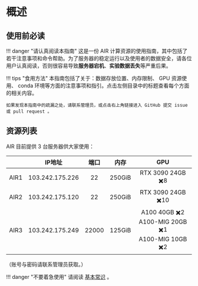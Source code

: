 # 概述

## 使用前必读

!!! danger "请认真阅读本指南"
    这是一份 AIR 计算资源的使用指南，其中包括了若干注意事项和命令帮助。为了服务器的稳定运行以及使用者的数据安全，请各位用户认真阅读，否则很容易导致**服务器宕机**、**实验数据丢失**等严重后果。

!!! tips "食用方法"
    本指南包括了关于：数据存放位置、内存限制、 GPU 资源使用、 conda 环境等方面的注意事项和指引。点击左侧目录中的标题查看每个方面的相关内容。
    
    如果发现本指南中的疏漏之处，请联系管理员，或点击右上角链接进入 GitHub 提交 issue 或 pull request 。

## 资源列表

AIR 目前提供 3 台服务器供大家使用：

|      |     IP地址      | 端口  |  内存  |                          GPU                          |
| :--: | :-------------: | :---: | :----: | :---------------------------------------------------: |
| AIR1 | 103.242.175.226 |  22   | 250GiB |                   RTX 3090 24GB ✖️8                    |
| AIR2 | 103.242.175.120 |  22   | 250GiB |                   RTX 3090 24GB ✖️10                   |
| AIR3 | 103.242.175.249 | 22000 | 125GiB | A100 40GB ✖️2<br> A100-MIG 20GB ✖️1<br>A100-MIG 10GB ✖️2 |

（账号与密码请联系管理员获取。）

!!! danger "不要着急使用"
    请阅读 [基本常识](basis) 。

